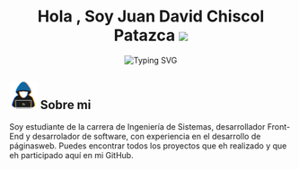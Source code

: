 <h1 align="center"><b>Hola , Soy Juan David Chiscol Patazca </b><img src="https://media.giphy.com/media/hvRJCLFzcasrR4ia7z/giphy.gif" width="35"></h1>
<p align="center">
  <img src="https://readme-typing-svg.herokuapp.com?font=Time+New+Roman&color=cyan&size=30&center=true&vCenter=true&width=900&height=100&lines=Soy+Estudiante+de+la+carrera+de+Ingeniería+de+Sistemas;Desarrollador+Front-End+%E2%9D%A4;Me+gusta+desarrollar+p%C3%A1ginas+web." alt="Typing SVG">
</p>

## <picture><img src = "https://github.com/0xAbdulKhalid/0xAbdulKhalid/raw/main/assets/mdImages/about_me.gif" width = 50px></picture> **Sobre mi**

Soy estudiante de la carrera de Ingeniería de Sistemas, desarrollador Front-End y desarrolador de software, con experiencia en el desarrollo de páginasweb. Puedes encontrar todos los proyectos que eh realizado y que eh participado aquí en mi GitHub.
